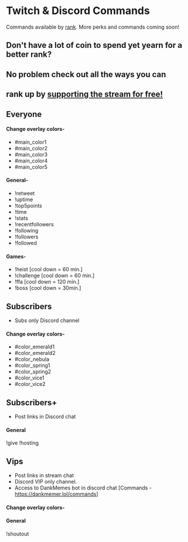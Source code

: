 # Twitch & Discord Commands
Commands available by [rank](https://github.com/Badgerdox/BadgerdoxTwitchFAQ/blob/master/Ranks.md). More perks and commands coming soon!

## Don't have a lot of coin to spend yet yearn for a better rank? 
## No problem check out all the ways you can 
## rank up by [supporting the stream for free!](https://github.com/Badgerdox/BadgerdoxTwitchFAQ/blob/master/Contributing) 

## Everyone

#### Change overlay colors-
+ #main_color1
+ #main_color2
+ #main_color3
+ #main_color4
+ #main_color5

#### General-
+ !retweet
+ !uptime
+ !top5points
+ !time
+ !stats
+ !recentfollowers
+ !following
+ !followers
+ !followed

#### Games-
+ !heist [cool down = 60 min.] 
+ !challenge [cool down = 60 min.] 
+ !ffa [cool down = 120 min.]
+ !boss [cool down = 30min.]

## Subscribers
+ Subs only Discord channel

#### Change overlay colors-
+ #color_emerald1
+ #color_emerald2
+ #color_nebula
+ #color_spring1
+ #color_spring2
+ #color_vice1
+ #color_vice2

## Subscribers+
+ Post links in Discord chat


#### General
!give
!hosting


## Vips

+ Post links in stream chat
+ Discord VIP only channel.
+ Access to DankMemes bot in discord chat [Commands - https://dankmemer.lol/commands]

#### Change overlay colors-

#### General
!shoutout
